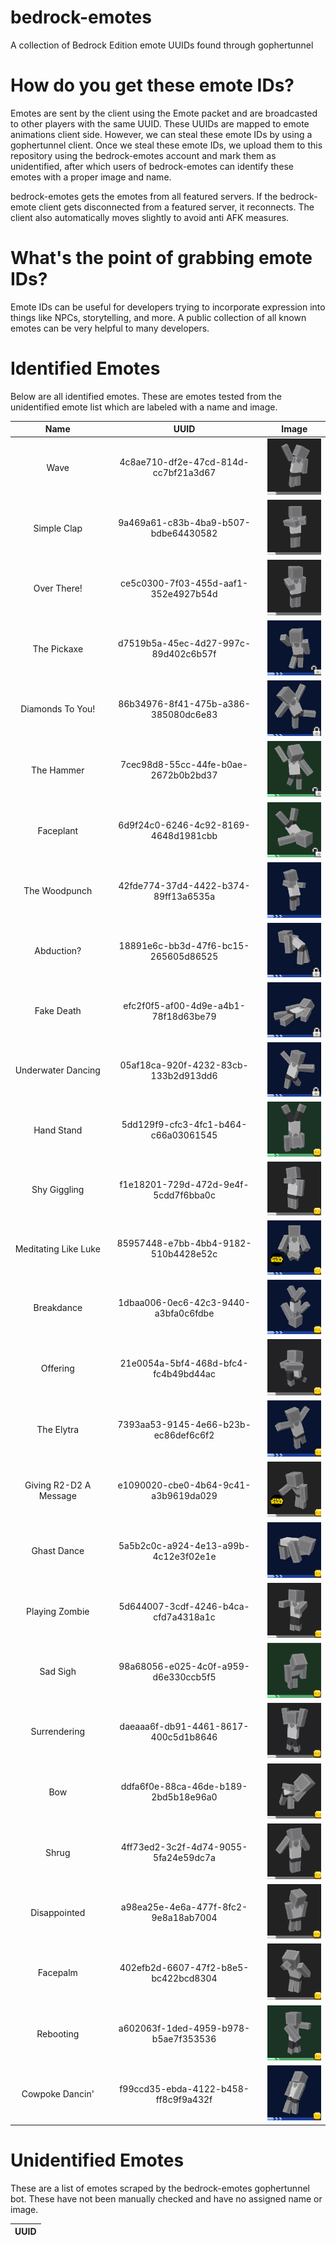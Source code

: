 # bedrock-emotes
A collection of Bedrock Edition emote UUIDs found through gophertunnel

# How do you get these emote IDs?
Emotes are sent by the client using the Emote packet and are broadcasted to other players with the same UUID. These UUIDs are mapped to emote animations client side. However, we can steal these emote IDs by using a gophertunnel client. Once we steal these emote IDs, we upload them to this repository using the bedrock-emotes account and mark them as unidentified, after which users of bedrock-emotes can identify these emotes with a proper image and name.

bedrock-emotes gets the emotes from all featured servers. If the bedrock-emote client gets disconnected from a featured server, it reconnects. The client also automatically moves slightly to avoid anti AFK measures.

# What's the point of grabbing emote IDs?
Emote IDs can be useful for developers trying to incorporate expression into things like NPCs, storytelling, and more. A public collection of all known emotes can be very helpful to many developers.

# Identified Emotes
Below are all identified emotes. These are emotes tested from the unidentified emote
list which are labeled with a name and image.

|               Name               |                 UUID                   |                     Image                  |
|:--------------------------------:|:--------------------------------------:|:------------------------------------------:|
|               Wave               |  4c8ae710-df2e-47cd-814d-cc7bf21a3d67  |            ![](./images/wave.png)          |
|            Simple Clap           |  9a469a61-c83b-4ba9-b507-bdbe64430582  |        ![](./images/simple_clap.png)       |
|            Over There!           |  ce5c0300-7f03-455d-aaf1-352e4927b54d  |         ![](./images/over_there.png)       |
|            The Pickaxe           |  d7519b5a-45ec-4d27-997c-89d402c6b57f  |        ![](./images/the_pickaxe.png)       |
|          Diamonds To You!        |  86b34976-8f41-475b-a386-385080dc6e83  |       ![](./images/diamonds_to_you.png)    |
|            The Hammer            |  7cec98d8-55cc-44fe-b0ae-2672b0b2bd37  |         ![](./images/the_hammer.png)       |
|            Faceplant             |  6d9f24c0-6246-4c92-8169-4648d1981cbb  |         ![](./images/faceplant.png)        |
|           The Woodpunch          |  42fde774-37d4-4422-b374-89ff13a6535a  |         ![](./images/woodpunch.png)        |
|            Abduction?            |  18891e6c-bb3d-47f6-bc15-265605d86525  |         ![](./images/abduction.png)        |
|            Fake Death            |  efc2f0f5-af00-4d9e-a4b1-78f18d63be79  |        ![](./images/fake_death.png)        |
|         Underwater Dancing       |  05af18ca-920f-4232-83cb-133b2d913dd6  |    ![](./images/underwater_dancing.png)    |
|            Hand Stand            |  5dd129f9-cfc3-4fc1-b464-c66a03061545  |        ![](./images/hand_stand.png)        |
|           Shy Giggling           |  f1e18201-729d-472d-9e4f-5cdd7f6bba0c  |        ![](./images/shy_giggling.png)      |
|        Meditating Like Luke      |  85957448-e7bb-4bb4-9182-510b4428e52c  |   ![](./images/meditating_like_luke.png)   |
|            Breakdance            |  1dbaa006-0ec6-42c3-9440-a3bfa0c6fdbe  |        ![](./images/breakdance.png)        |
|             Offering             |  21e0054a-5bf4-468d-bfc4-fc4b49bd44ac  |         ![](./images/offering.png)         |
|            The Elytra            |  7393aa53-9145-4e66-b23b-ec86def6c6f2  |        ![](./images/the_elytra.png)        |
|       Giving R2-D2 A Message     |  e1090020-cbe0-4b64-9c41-a3b9619da029  |  ![](./images/giving_r2_d2_a_message.png)  |
|            Ghast Dance           |  5a5b2c0c-a924-4e13-a99b-4c12e3f02e1e  |        ![](./images/ghast_dance.png)       |
|           Playing Zombie         |  5d644007-3cdf-4246-b4ca-cfd7a4318a1c  |      ![](./images/playing_zombie.png)      |
|             Sad Sigh             |  98a68056-e025-4c0f-a959-d6e330ccb5f5  |         ![](./images/sad_sigh.png)         |
|            Surrendering          |  daeaaa6f-db91-4461-8617-400c5d1b8646  |      ![](./images/surrendering.png)        |
|               Bow                |  ddfa6f0e-88ca-46de-b189-2bd5b18e96a0  |          ![](./images/bow.png)             |
|              Shrug               |  4ff73ed2-3c2f-4d74-9055-5fa24e59dc7a  |         ![](./images/shrug.png)            |
|           Disappointed           |  a98ea25e-4e6a-477f-8fc2-9e8a18ab7004  |      ![](./images/disappointed.png)        |
|             Facepalm             |  402efb2d-6607-47f2-b8e5-bc422bcd8304  |        ![](./images/facepalm.png)          |
|            Rebooting             |  a602063f-1ded-4959-b978-b5ae7f353536  |       ![](./images/rebooting.png)          |
|          Cowpoke Dancin'         |  f99ccd35-ebda-4122-b458-ff8c9f9a432f  |    ![](./images/cowpoke_dancin.png)        |

# Unidentified Emotes
These are a list of emotes scraped by the bedrock-emotes gophertunnel bot.
These have not been manually checked and have no assigned name or image.

|                UUID                |
|:----------------------------------:|